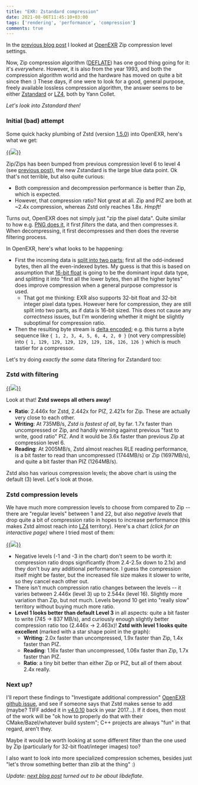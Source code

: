 ```yaml
---
title: "EXR: Zstandard compression"
date: 2021-08-06T11:45:10+03:00
tags: ['rendering', 'performance', 'compression']
comments: true
---
```


In the [previous blog post](/blog/2021/08/05/EXR-Zip-compression-levels/) I looked at
[OpenEXR](https://en.wikipedia.org/wiki/OpenEXR) Zip compression level settings.

Now, Zip compression algorithm ([DEFLATE](https://en.wikipedia.org/wiki/Deflate)) has one good thing going for it:
it's *everywhere*. However, it is also from the year 1993, and both the compression algorithm world and the hardware
has moved on quite a bit since then :) These days, if one were to look for a good, general purpose, freely available lossless compression
algorithm, the answer seems to be either [Zstandard](https://en.wikipedia.org/wiki/Zstandard) or [LZ4](https://en.wikipedia.org/wiki/LZ4_(compression_algorithm)), both by Yann Collet.

*Let's look into Zstandard then!*

### Initial (bad) attempt

Some quick hacky plumbing of Zstd (version [1.5.0](https://github.com/facebook/zstd/releases/tag/v1.5.0)) into OpenEXR, here's what we get:
 
[{{<img src="/img/blog/2021/exr/exr04-zstd-initial.png">}}](/img/blog/2021/exr/exr04-zstd-initial.html)

Zip/Zips has been bumped from previous compression level 6 to level 4 (see [previous post](/blog/2021/08/05/EXR-Zip-compression-levels/)),
the new Zstandard is the large blue data point. Ok that's not terrible, but also quite curious:

* Both compression and decompression performance is better than Zip, which is expected.
* However, that compression ratio? Not great at all. Zip and PIZ are both at \~2.4x compression, whereas Zstd only reaches 1.8x. *Hmpft!*

Turns out, OpenEXR does not simply just "zip the pixel data". Quite similar to how e.g.
[PNG does it](https://en.wikipedia.org/wiki/Portable_Network_Graphics#Filtering), it first *filters* the data, and then compresses it.
When decompressing, it first decompresses and then does the reverse filtering process.

In OpenEXR, here's what looks to be happening:

* First the incoming data is [split into two parts](https://github.com/AcademySoftwareFoundation/openexr/blob/v3.1.1/src/lib/OpenEXR/ImfZip.cpp#L55);
  first all the odd-indexed bytes, then all the even-indexed bytes. My guess
  is that this is based on assumption that [16-bit float](https://en.wikipedia.org/wiki/Half-precision_floating-point_format) is going to
  be the dominant input data type, and splitting it into "first all the lower bytes, then all the higher bytes" does improve compression
  when a general purpose compressor is used.
  * That got me thinking: EXR also supports 32-bit float and 32-bit integer pixel data types. However here for compression, they are still split
    into two parts, as if data is 16-bit sized. This does not cause any *correctness* issues, but I'm wondering whether it might be slightly
    suboptimal for compression ratio.
* Then the resulting byte stream is [delta encoded](https://github.com/AcademySoftwareFoundation/openexr/blob/v3.1.1/src/lib/OpenEXR/ImfZip.cpp#L78);
  e.g. this turns a byte sequence like `{ 1, 2, 3, 4, 5, 6, 4, 2, 0 }` (not very compressible) into `{ 1, 129, 129, 129, 129, 129, 126, 126, 126 }`
  which is much tastier for a compressor.

Let's try doing *exactly the same* data filtering for Zstandard too:


### Zstd with filtering

[{{<img src="/img/blog/2021/exr/exr04-zstd-withfilter.png">}}](/img/blog/2021/exr/exr04-zstd-withfilter.html)

Look at that! **Zstd sweeps all others away!**

* **Ratio**: 2.446x for Zstd, 2.442x for PIZ, 2.421x for Zip. These are actually very close to each other.
* **Writing**: At 735MB/s, *Zstd is fastest of all*, by far. 1.7x faster than uncompressed or Zip, and handily
  winning against previous "fast to write, good ratio" PIZ. And it would be 3.6x faster than previous Zip at compression
  level 6.
* **Reading**: At 2005MB/s, Zstd almost reaches RLE reading performance, is a bit faster to read than uncompressed (1744MB/s) or
  Zip (1697MB/s), and quite a bit faster than PIZ (1264MB/s).

Zstd also has various compression levels; the above chart is using the default (3) level. Let's look at those.

### Zstd compression levels

We have much more compression levels to choose from compared to Zip -- there are "regular levels" between 1 and 22, but also *negative levels*
that drop quite a bit of compression ratio in hopes to increase performance (this makes Zstd almost reach into
[LZ4](https://en.wikipedia.org/wiki/LZ4_(compression_algorithm)) territory). Here's a chart *(click for an interactive page)* where
I tried most of them:

[{{<img src="/img/blog/2021/exr/exr04-zstd-levels.png">}}](/img/blog/2021/exr/exr04-zstd-levels.html)

* Negative levels (-1 and -3 in the chart) don't seem to be worth it: compression ratio drops significantly (from 2.4-2.5x down to 2.1x)
  and they don't buy any additional performance. I guess the compression itself might be faster, but the increased file size makes it slower
  to write, so they cancel each other out.
* There isn't much compression ratio changes between the levels -- it varies between 2.446x (level 3) up to 2.544x (level 16).
  Slightly more variation than Zip, but not much. Levels beyond 10 get into "really slow" territory without buying much more ratio.
* **Level 1 looks better than default Level 3** in all aspects: quite a bit faster to write (745 -> 837 MB/s), and curiously enough slightly
  better compression ratio too (2.446x -> 2.463x)! **Zstd with level 1 looks quite excellent** (marked with a star shape point in the graph):
  - **Writing**: 2.0x faster than uncompressed, 1.9x faster than Zip, 1.4x faster than PIZ.
  - **Reading**: 1.16x faster than uncompressed, 1.06x faster than Zip, 1.7x faster than PIZ.
  - **Ratio**: a tiny bit better than either Zip or PIZ, but all of them about 2.4x really.


### Next up?

I'll report these findings to "Investigate additional compression"
[OpenEXR github issue](https://github.com/AcademySoftwareFoundation/openexr/issues/1002), and see if someone says that Zstd makes sense to
add (maybe? TIFF added it in [v4.0.10](https://libtiff.gitlab.io/libtiff/v4.0.10.html) back in year 2017...). If it does, then
most of the work will be "ok how to properly do that with their CMake/Bazel/whatever build system"; C++ projects are always "fun" in that
regard, aren't they.

Maybe it would be worth looking at some different filter than the one used by Zip (particularly for 32-bit float/integer images) too?

I also want to look into more specialized compression schemes, besides just "let's throw something better than zlib at the thing" :)

*Update: [next blog post](/blog/2021/08/09/EXR-libdeflate-is-great/) turned out to be about libdeflate*.
